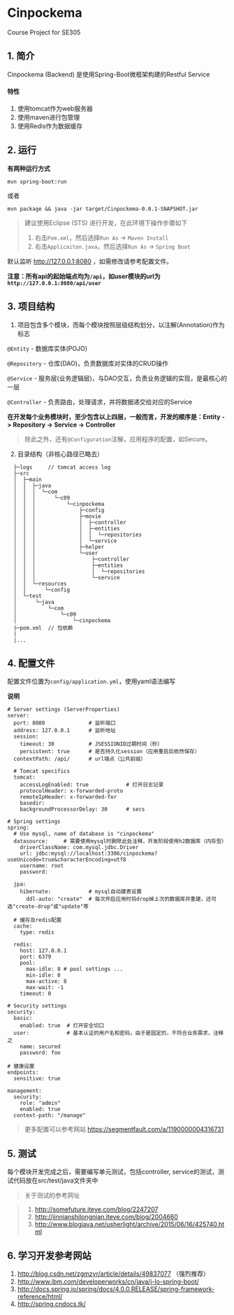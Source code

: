 # Cinpockema
Course Project for SE305


## 1. 简介
Cinpockema (Backend) 是使用Spring-Boot微框架构建的Restful Service

#### 特性

1. 使用tomcat作为web服务器
2. 使用maven进行包管理
3. 使用Redis作为数据缓存

## 2. 运行
**有两种运行方式**
```
mvn spring-boot:run
```
或者
```
mvn package && java -jar target/Cinpockema-0.0.1-SNAPSHOT.jar
```

> 建议使用Eclipse (STS) 进行开发，在此环境下操作步骤如下
> 1. 右击```Pom.xml```，然后选择```Run As``` -> ```Maven Install```
> 2. 右击```Applicaiton.java```，然后选择```Run As``` -> ```Spring Boot```

默认监听 http://127.0.0.1:8080 ，如需修改请参考配置文件。

**注意：所有api的起始端点均为```/api```，如user模块的url为 ```http://127.0.0.1:8080/api/user```**

## 3. 项目结构
1. 项目包含多个模块，而每个模块按照层级结构划分，以注解(Annotation)作为标志

  ```@Entity``` - 数据库实体(POJO)

  ```@Repository``` - 仓库(DAO)，负责数据库对实体的CRUD操作

  ```@Service``` - 服务层(业务逻辑层)，与DAO交互，负责业务逻辑的实现，是最核心的一层

  ```@Controller``` - 负责路由，处理请求，并将数据递交给对应的Service

  **在开发每个业务模块时，至少包含以上四层，一般而言，开发的顺序是：Entity -> Repository -> Service -> Controller**

  > 除此之外，还有```@Configuration```注解，应用程序的配置，如Secure。

2. 目录结构（非核心路径已略去）
```
  ├─logs     // tomcat access log
  ├─src
  │  ├─main
  │  │  ├─java
  │  │  │  └─com
  │  │  │      └─c09
  │  │  │          └─cinpockema
  │  │  │              ├─config
  │  │  │              ├─movie
  │  │  │              │  ├─controller
  │  │  │              │  ├─entities
  │  │  │              │  │  └─repositories
  │  │  │              │  └─service
  │  │  │              ├─helper
  │  │  │              └─user
  │  │  │                  ├─controller
  │  │  │                  ├─entities
  │  │  │                  │  └─repositories
  │  │  │                  └─service
  │  │  └─resources
  │  │      └─config
  │  └─test
  │      └─java
  │          └─com
  │              └─c09
  │                  └─cinpockema
  ├─pom.xml  // 包依赖
  |
  |...
```

## 4. 配置文件
配置文件位置为```config/application.yml```，使用yaml语法编写

**说明**
```
# Server settings (ServerProperties)
server:
  port: 8080              # 监听端口
  address: 127.0.0.1      # 监听地址
  session:                
    timeout: 30           # JSESSIONID过期时间（秒）
    persistent: true      # 是否持久化session（应用重启后依然保存）
  contextPath: /api/      # url端点（公共前缀）

  # Tomcat specifics
  tomcat:
    accessLogEnabled: true            # 打开日志记录
    protocolHeader: x-forwarded-proto
    remoteIpHeader: x-forwarded-for
    basedir:
    backgroundProcessorDelay: 30      # secs

# Spring settings
spring:
  # Use mysql, name of database is "cinpockema"
  datasource:     # 需要使用mysql时删除此处注释，开发阶段使用h2数据库（内存型）
    driverClassName: com.mysql.jdbc.Driver
    url: jdbc:mysql://localhost:3306/cinpockema?useUnicode=true&characterEncoding=utf8
    username: root
    password:

  jpa:
    hibernate:            # mysql自动建表设置
      ddl-auto: "create"  # 每次开启应用时将drop掉上次的数据库并重建，还可选"create-drop"或"update"等

  # 缓存及redis配置
  cache:
    type: redis

  redis:
    host: 127.0.0.1
    port: 6379
    pool:
      max-idle: 8 # pool settings ...  
      min-idle: 0
      max-active: 8
      max-wait: -1
    timeout: 0

# Security settings
security:
  basic:
    enabled: true  # 打开安全切口
  user:            # 基本认证的用户名和密码，由于是固定的，不符合业务需求，注释之
    name: secured  
    password: foo

# 健康设置
endpoints:
  sensitive: true

management:
  security:
    role: "admin"
    enabled: true
  context-path: "/manage"

```

> 更多配置可以参考网站
> https://segmentfault.com/a/1190000004316731

## 5. 测试
每个模块开发完成之后，需要编写单元测试，包括controller, service的测试，测试代码放在src/test/java文件夹中

> 关于测试的参考网址

> 1. http://somefuture.iteye.com/blog/2247207
> 2. http://jinnianshilongnian.iteye.com/blog/2004660
> 3. http://www.blogjava.net/usherlight/archive/2015/06/16/425740.html

## 6. 学习开发参考网站
1. http://blog.csdn.net/zgmzyr/article/details/49837077 （强烈推荐）
2. http://www.ibm.com/developerworks/cn/java/j-lo-spring-boot/
3. http://docs.spring.io/spring/docs/4.0.0.RELEASE/spring-framework-reference/html/
4. http://spring.cndocs.tk/
